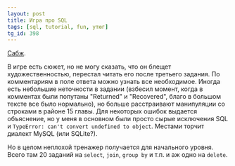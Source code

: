 ```yaml
---
layout: post
title: Игра про SQL
tags: [sql, tutorial, fun, утюг]
tg_id: 398
---
```

[Сабж](https://lost-at-sql.therobinlord.com). 

В игре есть сюжет, но не могу сказать, что он блещет художественностью, перестал читать его после третьего задания. По комментариям в поле ответа можно узнать все необходимое. Иногда есть небольшие неточности в задании (взбесил момент, когда в комментах были попутаны "Returned" и "Recovered", благо в большом тексте все было нормально), но больше расстраивают манипуляции со строками в районе 15 главы. Для некоторых ошибок выдается объяснение, но у меня в основном были просто сырые исключения SQL и `TypeError: can't convert undefined to object`. Местами торчит диалект MySQL (или SQLite?). 

Но в целом неплохой тренажер получается для начального уровня. Всего там 20 заданий на `select`, `join`, `group by` и т.п. и аж одно на `delete`.

